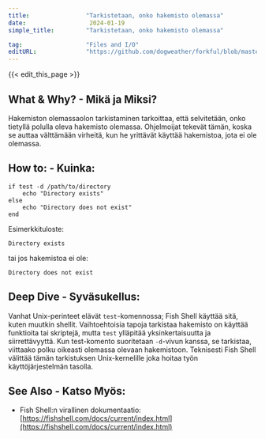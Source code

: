 ```yaml
---
title:                "Tarkistetaan, onko hakemisto olemassa"
date:                  2024-01-19
simple_title:         "Tarkistetaan, onko hakemisto olemassa"

tag:                  "Files and I/O"
editURL:              "https://github.com/dogweather/forkful/blob/master/content/fi/fish-shell/checking-if-a-directory-exists.md"
---
```


{{< edit_this_page >}}

## What & Why? - Mikä ja Miksi?
Hakemiston olemassaolon tarkistaminen tarkoittaa, että selvitetään, onko tietyllä polulla oleva hakemisto olemassa. Ohjelmoijat tekevät tämän, koska se auttaa välttämään virheitä, kun he yrittävät käyttää hakemistoa, jota ei ole olemassa.

## How to: - Kuinka:
```Fish Shell
if test -d /path/to/directory
    echo "Directory exists"
else
    echo "Directory does not exist"
end
```

Esimerkkituloste:
```
Directory exists
```
tai jos hakemistoa ei ole:
```
Directory does not exist
```

## Deep Dive - Syväsukellus:
Vanhat Unix-perinteet elävät `test`-komennossa; Fish Shell käyttää sitä, kuten muutkin shellit. Vaihtoehtoisia tapoja tarkistaa hakemisto on käyttää funktioita tai skriptejä, mutta `test` ylläpitää yksinkertaisuutta ja siirrettävyyttä. Kun test-komento suoritetaan `-d`-vivun kanssa, se tarkistaa, viittaako polku oikeasti olemassa olevaan hakemistoon. Teknisesti Fish Shell välittää tämän tarkistuksen Unix-kernelille joka hoitaa työn käyttöjärjestelmän tasolla.

## See Also - Katso Myös:
- Fish Shell:n virallinen dokumentaatio: [https://fishshell.com/docs/current/index.html](https://fishshell.com/docs/current/index.html)
